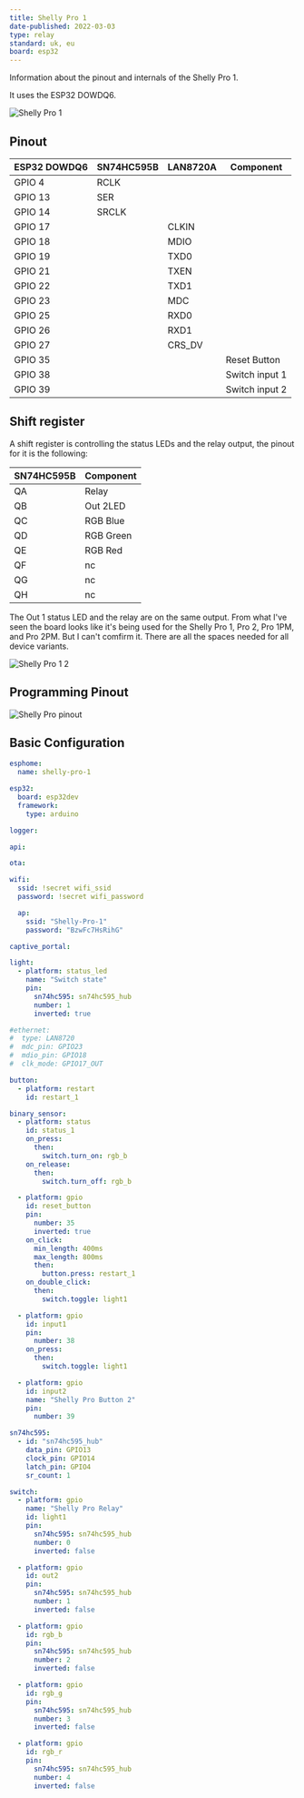 ```yaml
---
title: Shelly Pro 1
date-published: 2022-03-03
type: relay
standard: uk, eu
board: esp32
---
```


Information about the pinout and internals of the Shelly Pro 1.

It uses the ESP32 DOWDQ6.

![Shelly Pro 1](https://user-images.githubusercontent.com/38843794/156604231-d2eca7b7-fd61-4845-bf83-a8d0047a6793.png)

## Pinout

| ESP32 DOWDQ6 | SN74HC595B | LAN8720A | Component      |
| ------------ | ---------- | -------- | -------------- |
| GPIO 4       | RCLK       |          |                |
| GPIO 13      | SER        |          |                |
| GPIO 14      | SRCLK      |          |                |
| GPIO 17      |            | CLKIN    |                |
| GPIO 18      |            | MDIO     |                |
| GPIO 19      |            | TXD0     |                |
| GPIO 21      |            | TXEN     |                |
| GPIO 22      |            | TXD1     |                |
| GPIO 23      |            | MDC      |                |
| GPIO 25      |            | RXD0     |                |
| GPIO 26      |            | RXD1     |                |
| GPIO 27      |            | CRS_DV   |                |
| GPIO 35      |            |          | Reset Button   |
| GPIO 38      |            |          | Switch input 1 |
| GPIO 39      |            |          | Switch input 2 |

## Shift register

A shift register is controlling the status LEDs and the relay output, the pinout for it is the following:

| SN74HC595B | Component |
| ---------- | --------- |
| QA         | Relay     |
| QB         | Out 2LED  |
| QC         | RGB Blue  |
| QD         | RGB Green |
| QE         | RGB Red   |
| QF         | nc        |
| QG         | nc        |
| QH         | nc        |

The Out 1 status LED and the relay are on the same output. From what I've seen the board looks like it's being used for the Shelly Pro 1, Pro 2, Pro 1PM, and Pro 2PM. But I can't comfirm it.
There are all the spaces needed for all device variants.

![Shelly Pro 1 2](https://user-images.githubusercontent.com/38843794/156607379-c914f5e8-fbc2-407e-b529-71da5f173b7a.png)

## Programming Pinout

![Shelly Pro pinout](https://user-images.githubusercontent.com/38843794/156607973-259d2b27-976c-4b71-9198-ec737f6e95fb.png)

## Basic Configuration

```yaml
esphome:
  name: shelly-pro-1

esp32:
  board: esp32dev
  framework:
    type: arduino

logger:

api:

ota:

wifi:
  ssid: !secret wifi_ssid
  password: !secret wifi_password

  ap:
    ssid: "Shelly-Pro-1"
    password: "BzwFc7HsRihG"

captive_portal:

light:
  - platform: status_led
    name: "Switch state"
    pin:
      sn74hc595: sn74hc595_hub
      number: 1
      inverted: true

#ethernet:
#  type: LAN8720
#  mdc_pin: GPIO23
#  mdio_pin: GPIO18
#  clk_mode: GPIO17_OUT

button:
  - platform: restart
    id: restart_1

binary_sensor:
  - platform: status
    id: status_1
    on_press:
      then:
        switch.turn_on: rgb_b
    on_release:
      then:
        switch.turn_off: rgb_b

  - platform: gpio
    id: reset_button
    pin:
      number: 35
      inverted: true
    on_click:
      min_length: 400ms
      max_length: 800ms
      then:
        button.press: restart_1
    on_double_click:
      then:
        switch.toggle: light1

  - platform: gpio
    id: input1
    pin:
      number: 38
    on_press:
      then:
        switch.toggle: light1

  - platform: gpio
    id: input2
    name: "Shelly Pro Button 2"
    pin:
      number: 39

sn74hc595:
  - id: "sn74hc595_hub"
    data_pin: GPIO13
    clock_pin: GPIO14
    latch_pin: GPIO4
    sr_count: 1

switch:
  - platform: gpio
    name: "Shelly Pro Relay"
    id: light1
    pin:
      sn74hc595: sn74hc595_hub
      number: 0
      inverted: false

  - platform: gpio
    id: out2
    pin:
      sn74hc595: sn74hc595_hub
      number: 1
      inverted: false

  - platform: gpio
    id: rgb_b
    pin:
      sn74hc595: sn74hc595_hub
      number: 2
      inverted: false

  - platform: gpio
    id: rgb_g
    pin:
      sn74hc595: sn74hc595_hub
      number: 3
      inverted: false

  - platform: gpio
    id: rgb_r
    pin:
      sn74hc595: sn74hc595_hub
      number: 4
      inverted: false
```
